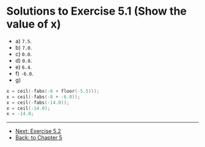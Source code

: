 # Solutions to Exercise 5.1 (Show the value of x)

-   a) `7.5`.
-   b) `7.0`.
-   c) `0.0`.
-   d) `0.0`.
-   e) `6.4`.
-   f) `-6.0`.
-   g)

```cpp
x = ceil(-fabs(-8 + floor(-5.5)));
x = ceil(-fabs(-8 + -6.0));
x = ceil(-fabs(-14.0));
x = ceil(-14.0);
x = -14.0;
```

---

-   [Next: Exercise 5.2](05_02.md)
-   [Back: to Chapter 5](README.md)
